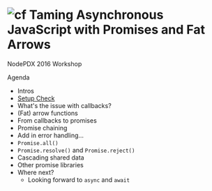 ![cf](http://i.imgur.com/7v5ASc8.png) Taming Asynchronous JavaScript with Promises and Fat Arrows
===

NodePDX 2016 Workshop

Agenda
* Intros
* [Setup Check](setup-check.md)
* What's the issue with callbacks?
* (Fat) arrow functions
* From callbacks to promises
* Promise chaining
* Add in error handling...
* `Promise.all()`
* `Promise.resolve()` and `Promise.reject()`
* Cascading shared data
* Other promise libraries
* Where next?
	* Looking forward to `async` and `await`